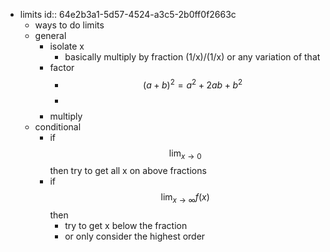 - limits
  id:: 64e2b3a1-5d57-4524-a3c5-2b0ff0f2663c
	- ways to do limits
	- general
		- isolate x
			- basically multiply by fraction (1/x)/(1/x) or any variation of that
		- factor
			- $$\left(a+b\right)^2=a^2+2ab+b^2$$
			- $$$$
		- multiply
	- conditional
		- if $$\lim_{x \to 0}$$ then try to get all x on above fractions
		- if $$\lim_{x\to\infty}f\left(x\right)$$ then
			- try to get x below the fraction
			- or only consider the highest order